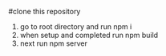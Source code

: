 #clone this repository
1. go to root directory and run npm i
2. when setup and completed run npm build
3. next run npm server
